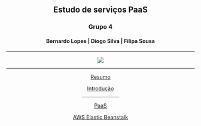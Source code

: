 <h2 align="center"> Estudo de serviços PaaS </h2> 

<h3 align="center"> Grupo 4 </h3>

<h4 align="center"> Bernardo Lopes | Diogo Silva | Filipa Sousa </h4>

<hr>

<div align="center">
<img src="https://user-images.githubusercontent.com/91042645/160569682-149ae26e-a821-4905-9f4e-f427c448ebc6.png">
</div>

<hr>

<div align="center">
  <p><a href="https://github.com/MrBen777/Trabalho_PaaS_Grupo_4/blob/main/Componentes/Resumo.md">Resumo</a></p>
  <p><a href="https://github.com/MrBen777/Trabalho_PaaS_Grupo_4/blob/main/Componentes/Introdução.md">Introdução</a></p>
  <hr width=20%>
  <p><a href="https://github.com/MrBen777/Trabalho_PaaS_Grupo_4/blob/main/Componentes/PaaS.md">PaaS</a></p>
  <p><a href="https://github.com/MrBen777/Trabalho_PaaS_Grupo_4/blob/main/Componentes/Beanstalk.md">AWS Elastic Beanstalk</a></p>
</div>

